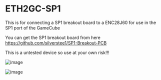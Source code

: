 # ETH2GC-SP1
This is for connecting a SP1 breakout board to a ENC28J60 for use in the SP1 port of the GameCube


You can get the SP1 breakout board from here https://github.com/silverstee1/SP1-Breakout-PCB

This is a untested device so use at your own risk!!!

![image](https://github.com/Be0w0lf710/ETH2GC-SP1/assets/90288196/b6f08405-5bac-4250-9599-c2bf686ccdd6)


![image](https://github.com/Be0w0lf710/ETH2GC-SP1/assets/90288196/e864385e-3504-41bd-87bc-2218ea9dc537)

